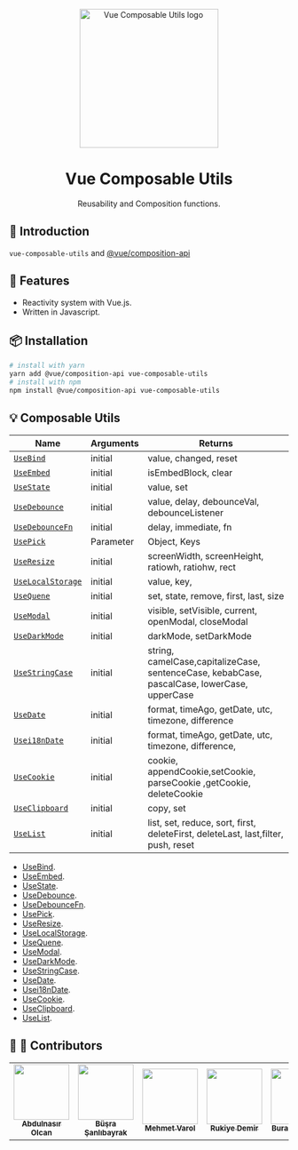 <p align="center"><a href="/"><img width="250" src="https://vue-composable-utils.netlify.app/assets/vue-composable-utils-logo.svg" alt="Vue Composable Utils logo"></a></p>
<h1 align="center">Vue Composable Utils</h1>
<p align="center">Reusability and Composition functions.</p>

## :sunflower: Introduction

`vue-composable-utils` and [@vue/composition-api](https://github.com/vuejs/composition-api)

## :rocket: Features

- Reactivity system with Vue.js.
- Written in Javascript.

## :package: Installation

```bash
# install with yarn
yarn add @vue/composition-api vue-composable-utils
# install with npm
npm install @vue/composition-api vue-composable-utils
```

## :bulb: Composable Utils

| Name                                        | Arguments | Returns                                                                                     |
| ------------------------------------------- | --------- | ------------------------------------------------------------------------------------------- |
| [`UseBind`](./useBind.html)                 | initial   | value, changed, reset                                                                       |
| [`UseEmbed`](./useEmbed.html)               | initial   | isEmbedBlock, clear                                                                         |
| [`UseState`](./useState.html)               | initial   | value, set                                                                                  |
| [`UseDebounce`](./useDebounce.html)         | initial   | value, delay, debounceVal, debounceListener                                                 |
| [`UseDebounceFn`](./useDebounceFn.html)     | initial   | delay, immediate, fn                                                                        |
| [`UsePick`](./usePick.html)                 | Parameter | Object, Keys                                                                                |
| [`UseResize`](./useResize.html)             | initial   | screenWidth, screenHeight, ratiowh, ratiohw, rect                                           |
| [`UseLocalStorage`](./useLocalStorage.html) | initial   | value, key,                                                                                 |
| [`UseQuene`](./useQuene.html)               | initial   | set, state, remove, first, last, size                                                       |
| [`UseModal`](./useModal.html)               | initial   | visible, setVisible, current, openModal, closeModal                                         |
| [`UseDarkMode`](./useDarkMode.html)         | initial   | darkMode, setDarkMode                                                                       |
| [`UseStringCase`](./useStringCase.html)     | initial   | string, camelCase,capitalizeCase, sentenceCase, kebabCase, pascalCase, lowerCase, upperCase |
| [`UseDate`](./useDate.html)                 | initial   | format, timeAgo, getDate, utc, timezone, difference                                         |
| [`Usei18nDate`](./usei18nDate.html)         | initial   | format, timeAgo, getDate, utc, timezone, difference,                                        |
| [`UseCookie`](./useCookie.html)             | initial   | cookie, appendCookie,setCookie, parseCookie ,getCookie, deleteCookie                        |
| [`UseClipboard`](./useClipboard.html)       | initial   | copy, set                                                                                   |
| [`UseList`](./useList.html)                 | initial   | list, set, reduce, sort, first, deleteFirst, deleteLast, last,filter, push, reset           |

- [UseBind](./useBind.html).
- [UseEmbed](./useEmbed.html).
- [UseState](./useState.html).
- [UseDebounce](./useDebounce.html).
- [UseDebounceFn](./useDebounceFn.html).
- [UsePick](./usePick.html).
- [UseResize](./useResize.html).
- [UseLocalStorage](./useLocalStorage.html).
- [UseQuene](./useQuene.html).
- [UseModal](./useModal.html).
- [UseDarkMode](./useDarkMode.html).
- [UseStringCase](./useStringCase.html).
- [UseDate](./useDate.html).
- [Usei18nDate](./usei18nDate.html).
- [UseCookie](./useCookie.html).
- [UseClipboard](./useClipboard.html).
- [UseList](./useList.html).

## :man: :woman: Contributors

<table>
  <tr>
    <td align="center"><a href="#"><img src="https://vue-composable-utils.netlify.app/contributors/logo-1.png" width="100px;" alt=""/><br /><sub><b>Abdulnasır Olcan</b></sub></a></td>
    <td align="center"><a href="#"><img src="https://vue-composable-utils.netlify.app/contributors/logo-2.png" width="100px;" alt=""/><br /><sub><b>Büşra Şanlıbayrak</b></sub></a></td>
    <td align="center"><a href="#"><img src="https://vue-composable-utils.netlify.app/contributors/logo-3.png" width="100px;" alt=""/><br /><sub><b>Mehmet Varol</b></sub></a></td>
    <td align="center"><a href="#"><img src="https://vue-composable-utils.netlify.app/contributors/logo-2.png" width="100px;" alt=""/><br /><sub><b>Rukiye Demir</b></sub></a></td>
    <td align="center"><a href="#"><img src="https://vue-composable-utils.netlify.app/contributors/logo-3.png" width="100px;" alt=""/><br /><sub><b>Burak Küçükali</b></sub></a></td>
    <td align="center"><a href="#"><img src="https://vue-composable-utils.netlify.app/contributors/logo-4.png" width="100px;" alt=""/><br /><sub><b>İlker İsmailoğlu</b></sub></a></td>
    <td align="center"><a href="#"><img src="https://vue-composable-utils.netlify.app/contributors/logo-1.png" width="100px;" alt=""/><br /><sub><b>Güvenç Terzierol</b></sub></a></td>
  </tr>
</table>

<ToggleDarkMode/>

